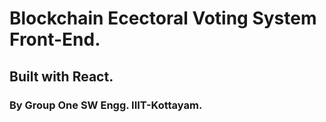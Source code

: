 # Blockchain Ecectoral Voting System Front-End.

## Built with React.

### By Group One SW Engg. IIIT-Kottayam.
